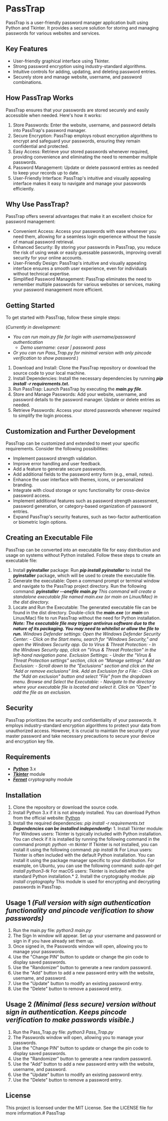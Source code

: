 # PassTrap

PassTrap is a user-friendly password manager application built using Python and Tkinter. It provides a secure solution for storing and managing passwords for various websites and services.

## Key Features

- User-friendly graphical interface using Tkinter.
- Strong password encryption using industry-standard algorithms.
- Intuitive controls for adding, updating, and deleting password entries.
- Securely store and manage website, username, and password combinations.
<!-- - Requires user authentication to access the password manager. -->
## How PassTrap Works

PassTrap ensures that your passwords are stored securely and easily accessible when needed. Here's how it works:

1. Store Passwords: Enter the website, username, and password details into PassTrap's password manager.
2. Secure Encryption: PassTrap employs robust encryption algorithms to encrypt and safeguard your passwords, ensuring they remain confidential and protected.
3. Easy Access: Retrieve your stored passwords whenever required, providing convenience and eliminating the need to remember multiple passwords.
4. Password Management: Update or delete password entries as needed to keep your records up to date.
5. User-Friendly Interface: PassTrap's intuitive and visually appealing interface makes it easy to navigate and manage your passwords efficiently.

## Why Use PassTrap?

PassTrap offers several advantages that make it an excellent choice for password management:

- Convenient Access: Access your passwords with ease whenever you need them, allowing for a seamless login experience without the hassle of manual password retrieval.
- Enhanced Security: By storing your passwords in PassTrap, you reduce the risk of using weak or easily guessable passwords, improving overall security for your online accounts.
- User-Friendly Design: PassTrap's intuitive and visually appealing interface ensures a smooth user experience, even for individuals without technical expertise.
- Simplified Password Management: PassTrap eliminates the need to remember multiple passwords for various websites or services, making your password management more efficient.

## Getting Started

To get started with PassTrap, follow these simple steps:

(*Currently in development:*

- *You can run main.py file for login with username/password authentication*
  - *Demo username: cesar | password: pass*
- *Or you can run Pass_Trap.py for minimal version with only pincode verification to show password.*)

1. Download and Install: Clone the PassTrap repository or download the source code to your local machine.
2. Install Dependencies: Install the necessary dependencies by running
        ***pip install -r requirements.txt.***
3. Run PassTrap: Launch PassTrap by executing the
        ***main.py file***.
4. Store and Manage Passwords: Add your website, username, and password details to the password manager. Update or delete entries as needed.
5. Retrieve Passwords: Access your stored passwords whenever required to simplify the login process.

## Customization and Further Development

PassTrap can be customized and extended to meet your specific requirements. Consider the following possibilities:

- Implement password strength validation.
- Improve error handling and user feedback.
- Add a feature to generate secure passwords.
- Add additional fields to the password entry form (e.g., email, notes).
- Enhance the user interface with themes, icons, or personalized branding.
- Integrate with cloud storage or sync functionality for cross-device password access.
- Implement additional features such as password strength assessment, password generation, or category-based organization of password entries.
- Expand PassTrap's security features, such as two-factor authentication or biometric login options.

## Creating an Executable File

PassTrap can be converted into an executable file for easy distribution and usage on systems without Python installed. Follow these steps to create an executable file:

1. Install **pyinstaller** package: Run ***pip install pyinstaller*** to install the **pyinstaller** package, which will be used to create the executable file.
2. Generate the executable: Open a command prompt or terminal window and navigate to the PassTrap project directory. Run the following command:
        ***pyinstaller --onefile main.py***
        *This command will create a standalone executable file named main.exe (or main on Linux/Mac) in the dist directory.*
3. Locate and Run the Executable: The generated executable file can be found in the dist directory. Double-click the ***main.exe*** (or ***main*** on Linux/Mac) file to run PassTrap without the need for Python installation.
***Note: The executable file may trigger antivirus software due to the nature of its packaging. You may need to whitelist or allow the file to run.***
        *Windows Defender settings:*
        *Open the Windows Defender Security Center:*
        - *Click on the Start menu, search for "Windows Security," and open the Windows Security app.*
        *Go to Virus & Threat Protection:*
        - *In the Windows Security app, click on "Virus & Threat Protection" in the left-hand navigation pane.*
        *Exclusion Settings:*
        - *Under the "Virus & Threat Protection settings" section, click on "Manage settings."*
        *Add an Exclusion:*
        - *Scroll down to the "Exclusions" section and click on the "Add or remove exclusions" link.*
        *Add an Exclusion for a File:*
        - *Click on the "Add an exclusion" button and select "File" from the dropdown menu.*
        *Browse and Select the Executable:*
        - *Navigate to the directory where your executable file is located and select it. Click on "Open" to add the file as an exclusion.*

## Security

PassTrap prioritizes the security and confidentiality of your passwords. It employs industry-standard encryption algorithms to protect your data from unauthorized access. However, it is crucial to maintain the security of your master password and take necessary precautions to secure your device and encryption key file.

## Requirements

- [***Python***](https://www.python.org/) 3.x
- [***Tkinter***](https://docs.python.org/3/library/tkinter.html) module
- [***Fernet***](https://cryptography.io/en/latest/fernet/) cryptography module

## Installation

1. Clone the repository or download the source code.
2. Install Python 3.x if it is not already installed. You can download Python from the official website: [Python](https://www.python.org/downloads/)
3. Install the required dependencies:
        *pip install -r requirements.txt*
***Dependencies can be installed independently:***
        1. Install Tkinter module:
        For Windows users: Tkinter is typically included with Python installation. You can check if it is installed by running the following command in the command prompt:
                *python -m tkinter*
        If Tkinter is not installed, you can install it using the following command:
                *pip install tk*
        For Linux users: Tkinter is often included with the default Python installation. You can install it using the package manager specific to your distribution. For example, on Ubuntu, you can use the following command:
                *sudo apt-get install python3-tk*
        For macOS users: Tkinter is included with the standard Python installation.*
        2. Install the cryptography module:
                *pip install cryptography*
        This module is used for encrypting and decrypting passwords in PassTrap.

## Usage 1 *(Full version with sign authentication functionality and pincode verification to show passwords)*

1. Run the main.py file:
        *python3 main.py*
2. The Sign In window will appear. Set up your username and password or sign in if you have already set them up.
3. Once signed in, the Passwords window will open, allowing you to manage your passwords.
4. Use the "Change PIN" button to update or change the pin code to display saved passwords.
5. Use the "Randomizer" button to generate a new random password.
6. Use the "Add" button to add a new password entry with the website, username, and password.
7. Use the "Update" button to modify an existing password entry.
8. Use the "Delete" button to remove a password entry.

## Usage 2 *(Minimal (less secure) version without sign in authentication. Keeps pincode verification to make passwords visible.)*

1. Run the Pass_Trap.py file:
        *python3 Pass_Trap.py*
2. The Passwords window will open, allowing you to manage your passwords.
3. Use the "Change PIN" button to update or change the pin code to display saved passwords.
4. Use the "Randomizer" button to generate a new random password.
5. Use the "Add" button to add a new password entry with the website, username, and password.
6. Use the "Update" button to modify an existing password entry.
7. Use the "Delete" button to remove a password entry.

## License

This project is licensed under the MIT License. See the LICENSE file for more information.# PassTrap
